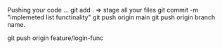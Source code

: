 Pushing your code ...
git add . => stage all your files
git commit -m "implemeted list functinality"
git push origin main
git push origin branch name.
 
git push origin feature/login-func
